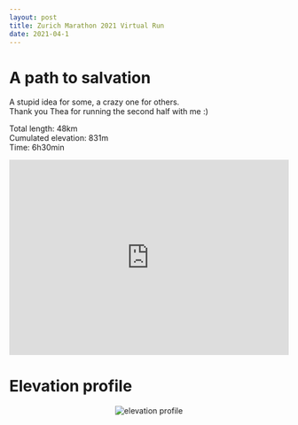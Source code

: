 ```yaml
---
layout: post
title: Zurich Marathon 2021 Virtual Run
date: 2021-04-1
---
```


# A path to salvation

A stupid idea for some, a crazy one for others.<br />
Thank you Thea for running the second half with me :)

Total length: 48km <br />
Cumulated elevation: 831m <br />
Time: 6h30min <br />


<div class="map-responsive">
<iframe src="https://www.google.com/maps/d/embed?mid=1PnUUjPr-AfY5bNqy5iI3z-7_RNkbR4FY" width="640" height="480"></iframe>
</div>

# Elevation profile

<div class="img-responsive">
<img src="{{site.baseurl}}/assets/elevation_profile.svg" alt="elevation profile" />
</div>

<style>
.map-responsive{
  overflow:hidden;
  padding-bottom:70%;
  position:relative;
  margin-bottom: 1.5em;
}
.map-responsive iframe{
  left:0;
  top:0;
  right:0;
  bottom:0;
  height:100%;
  width:100%;
  position:absolute;
  border:none;
}
.img-responsive{
  max-width: 100%;
  height: auto;
  text-align:center;
  overflow:hidden;
}
img {
    max-width: 100%;
    height: auto;
    margin-right: 0%;
}
</style>




